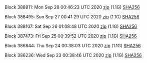 Block 388811: Mon Sep 28 00:46:23 UTC 2020 [zip](https://dash-bootstrap.ams3.digitaloceanspaces.com/testnet/2020-09-28/bootstrap.dat.zip) (1.1G) [SHA256](https://dash-bootstrap.ams3.digitaloceanspaces.com/testnet/2020-09-28/sha256.txt)

Block 388495: Sun Sep 27 00:41:29 UTC 2020 [zip](https://dash-bootstrap.ams3.digitaloceanspaces.com/testnet/2020-09-27/bootstrap.dat.zip) (1.1G) [SHA256](https://dash-bootstrap.ams3.digitaloceanspaces.com/testnet/2020-09-27/sha256.txt)

Block 388107: Sat Sep 26 01:08:48 UTC 2020 [zip](https://dash-bootstrap.ams3.digitaloceanspaces.com/testnet/2020-09-26/bootstrap.dat.zip) (1.1G) [SHA256](https://dash-bootstrap.ams3.digitaloceanspaces.com/testnet/2020-09-26/sha256.txt)

Block 387473: Fri Sep 25 00:39:52 UTC 2020 [zip](https://dash-bootstrap.ams3.digitaloceanspaces.com/testnet/2020-09-25/bootstrap.dat.zip) (1.1G) [SHA256](https://dash-bootstrap.ams3.digitaloceanspaces.com/testnet/2020-09-25/sha256.txt)

Block 386844: Thu Sep 24 00:38:03 UTC 2020 [zip](https://dash-bootstrap.ams3.digitaloceanspaces.com/testnet/2020-09-24/bootstrap.dat.zip) (1.1G) [SHA256](https://dash-bootstrap.ams3.digitaloceanspaces.com/testnet/2020-09-24/sha256.txt)

Block 386236: Wed Sep 23 00:38:46 UTC 2020 [zip](https://dash-bootstrap.ams3.digitaloceanspaces.com/testnet/2020-09-23/bootstrap.dat.zip) (1.1G) [SHA256](https://dash-bootstrap.ams3.digitaloceanspaces.com/testnet/2020-09-23/sha256.txt)
